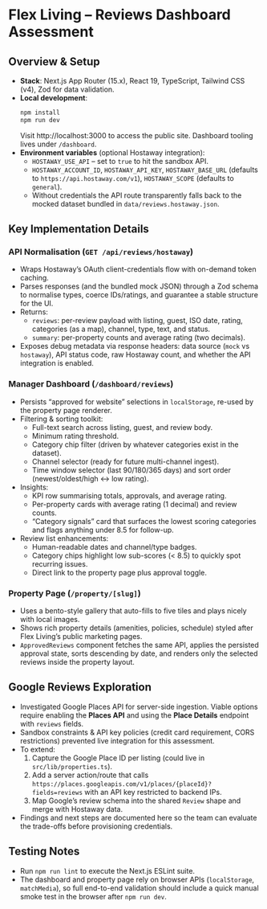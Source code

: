# Flex Living – Reviews Dashboard Assessment

## Overview & Setup
- **Stack**: Next.js App Router (15.x), React 19, TypeScript, Tailwind CSS (v4), Zod for data validation.
- **Local development**:
  ```bash
  npm install
  npm run dev
  ```
  Visit http://localhost:3000 to access the public site. Dashboard tooling lives under `/dashboard`.
- **Environment variables** (optional Hostaway integration):
  - `HOSTAWAY_USE_API` – set to `true` to hit the sandbox API.
  - `HOSTAWAY_ACCOUNT_ID`, `HOSTAWAY_API_KEY`, `HOSTAWAY_BASE_URL` (defaults to `https://api.hostaway.com/v1`), `HOSTAWAY_SCOPE` (defaults to `general`).
  - Without credentials the API route transparently falls back to the mocked dataset bundled in `data/reviews.hostaway.json`.

## Key Implementation Details
### API Normalisation (`GET /api/reviews/hostaway`)
- Wraps Hostaway’s OAuth client-credentials flow with on-demand token caching.
- Parses responses (and the bundled mock JSON) through a Zod schema to normalise types, coerce IDs/ratings, and guarantee a stable structure for the UI.
- Returns:
  - `reviews`: per-review payload with listing, guest, ISO date, rating, categories (as a map), channel, type, text, and status.
  - `summary`: per-property counts and average rating (two decimals).
- Exposes debug metadata via response headers: data source (`mock` vs `hostaway`), API status code, raw Hostaway count, and whether the API integration is enabled.

### Manager Dashboard (`/dashboard/reviews`)
- Persists “approved for website” selections in `localStorage`, re-used by the property page renderer.
- Filtering & sorting toolkit:
  - Full-text search across listing, guest, and review body.
  - Minimum rating threshold.
  - Category chip filter (driven by whatever categories exist in the dataset).
  - Channel selector (ready for future multi-channel ingest).
  - Time window selector (last 90/180/365 days) and sort order (newest/oldest/high ↔ low rating).
- Insights:
  - KPI row summarising totals, approvals, and average rating.
  - Per-property cards with average rating (1 decimal) and review counts.
  - “Category signals” card that surfaces the lowest scoring categories and flags anything under 8.5 for follow-up.
- Review list enhancements:
  - Human-readable dates and channel/type badges.
  - Category chips highlight low sub-scores (< 8.5) to quickly spot recurring issues.
  - Direct link to the property page plus approval toggle.

### Property Page (`/property/[slug]`)
- Uses a bento-style gallery that auto-fills to five tiles and plays nicely with local images.
- Shows rich property details (amenities, policies, schedule) styled after Flex Living’s public marketing pages.
- `ApprovedReviews` component fetches the same API, applies the persisted approval state, sorts descending by date, and renders only the selected reviews inside the property layout.

## Google Reviews Exploration
- Investigated Google Places API for server-side ingestion. Viable options require enabling the **Places API** and using the **Place Details** endpoint with `reviews` fields.
- Sandbox constraints & API key policies (credit card requirement, CORS restrictions) prevented live integration for this assessment.
- To extend:
  1. Capture the Google Place ID per listing (could live in `src/lib/properties.ts`).
  2. Add a server action/route that calls `https://places.googleapis.com/v1/places/{placeId}?fields=reviews` with an API key restricted to backend IPs.
  3. Map Google’s review schema into the shared `Review` shape and merge with Hostaway data.
- Findings and next steps are documented here so the team can evaluate the trade-offs before provisioning credentials.

## Testing Notes
- Run `npm run lint` to execute the Next.js ESLint suite.
- The dashboard and property page rely on browser APIs (`localStorage`, `matchMedia`), so full end-to-end validation should include a quick manual smoke test in the browser after `npm run dev`.
